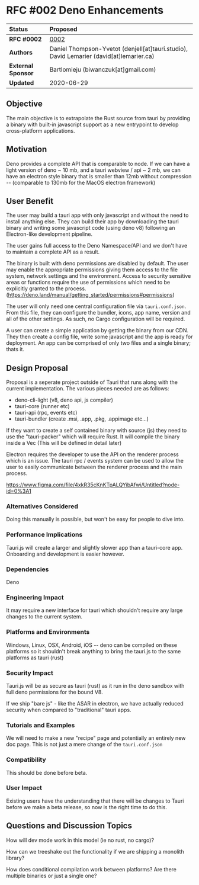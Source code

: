 # RFC #002 Deno Enhancements

| Status        | Proposed       |
:-------------- |:---------------------------------------------------- |
| **RFC #0002**     | [0002](https://github.com/tauri-apps/rfcs/pull/NNN) |
| **Authors** | Daniel Thompson-Yvetot (denjell[at]tauri.studio), David  Lemarier (david[at]lemarier.ca)  |
| **External Sponsor** | Bartlomieju (biwanczuk[at]gmail.com)
| **Updated**   | 2020-06-29                |


## Objective
The main objective is to extrapolate the Rust source from tauri by providing a binary with built-in javascript support as a new entrypoint to develop cross-platform applications. 

## Motivation
Deno provides a complete API that is comparable to node. If we can have a light version of deno ~ 10 mb, and a tauri webview / api ~ 2 mb, we can have an electron style binary that is smaller than 12mb without compression -- (comparable to 130mb for the MacOS electron framework)

## User Benefit
The user may build a tauri app with only javascript and without the need to install anything else. They can build their app by downloading the tauri binary and writing some javascript code (using deno v8) following an Electron-like development pipeline. 

The user gains full access to the Deno Namespace/API and we don't have to maintain a complete API as a result. 

The binary is built with deno permissions are disabled by default. The user may enable the appropriate permissions giving them access to the file system, network settings and the environment. Access to security sensitive areas or functions require the use of permissions which need to be explicitly granted to the process. (https://deno.land/manual/getting_started/permissions#permissions)

The user will only need one central configuration file via `tauri.conf.json`.  From this file, they can configure the bundler, icons, app name, version and all of the other settings.  As such, no Cargo configuration will be required.

A user can create a simple application by getting the binary from our CDN. They then create a config file, write some javascript and the app is ready for deployment. An app can be comprised of only two files and a single binary; thats it.



## Design Proposal

Proposal is a seperate project outside of Tauri that runs along with the current implementation. The various pieces needed are as follows:

- deno-cli-light (v8, deno api, js compiler)
- tauri-core (runner etc)
- tauri-api (rpc, events etc)
- tauri-bundler (create .msi, .app, .pkg, .appimage etc...)

If they want to create a self contained binary with source (js) they need to use the "tauri-packer" which will require Rust. It will compile the binary inside a Vec<u8> (This will be defined in detail later)

Electron requires the developer to use the API on the renderer process which is an issue. The tauri rpc / events system can be used to allow the user to easily communicate between the renderer process and the main process.


https://www.figma.com/file/4xkR35cKnKTpALQYibAfwi/Untitled?node-id=0%3A1

### Alternatives Considered
Doing this manually is possible, but won't be easy for people to dive into.

### Performance Implications
Tauri.js will create a larger and slightly slower app than a tauri-core app. Onboarding and development is easier however.   

### Dependencies
Deno

### Engineering Impact
It may require a new interface for tauri which shouldn't require any large changes to the current system.

### Platforms and Environments
Windows, Linux, OSX, Android, iOS -- deno can be compiled on these platforms so it shouldn't break anything to bring the tauri.js to the same platforms as tauri (rust)

### Security Impact
Tauri.js will be as secure as tauri (rust) as it run in the deno sandbox with full deno permissions for the bound V8.

If we ship "bare js" - like the ASAR in electron, we have actually reduced security when compared to "traditional" tauri apps.

### Tutorials and Examples
We will need to make a new "recipe" page and potentially an entirely new doc page. This is not just a mere change of the `tauri.conf.json`

### Compatibility
This should be done before beta.

### User Impact
Existing users have the understanding that there will be changes to Tauri before we make a beta release, so now is the right time to do this. 

## Questions and Discussion Topics

How will dev mode work in this model (ie no rust, no cargo)?

How can we treeshake out the functionality if we are shipping a monolith library?

How does conditional compilation work between platforms?  Are there multiple binaries or just a single one?

